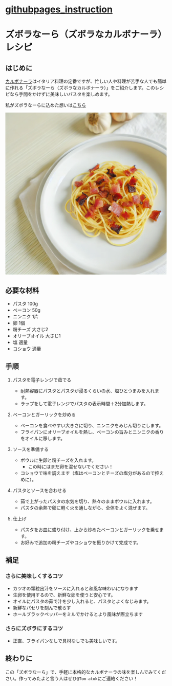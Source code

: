 # [githubpages_instruction](https://tom-atok.github.io/githubpages_instruction/)
# ズボラなーら（ズボラなカルボナーラ）レシピ

## はじめに

[カルボナーラ](https://ja.wikipedia.org/wiki/%E3%82%AB%E3%83%AB%E3%83%9C%E3%83%8A%E3%83%BC%E3%83%A9)はイタリア料理の定番ですが、忙しい人や料理が苦手な人でも簡単に作れる「ズボラなーら（ズボラなカルボナーラ）」をご紹介します。このレシピなら手間をかけずに美味しいパスタを楽しめます。

私がズボラなーらに込めた想いは[こちら](./origin.md)

![An image of zubooranara](./img/zuboranara.png)

## 必要な材料

- パスタ 100g
- ベーコン 50g
- ニンニク 1片
- 卵 1個
- 粉チーズ 大さじ2
- オリーブオイル 大さじ1
- 塩 適量
- コショウ 適量

## 手順

1. パスタを電子レンジで茹でる
    - 耐熱容器にパスタとパスタが浸るくらいの水、塩ひとつまみを入れます。
    - ラップをして電子レンジでパスタの表示時間＋2分加熱します。

1. ベーコンとガーリックを炒める
    - ベーコンを食べやすい大きさに切り、ニンニクをみじん切りにします。
    - フライパンにオリーブオイルを熱し、ベーコンの旨みとニンニクの香りをオイルに移します。

1. ソースを準備する
    - ボウルに生卵と粉チーズを入れます。
      - この時にはまだ卵を混ぜないでください！
    - コショウで味を調えます（塩はベーコンとチーズの塩分があるので控えめに）。

1. パスタとソースを合わせる
    - 茹で上がったパスタの水気を切り、熱々のままボウルに入れます。
    - パスタの余熱で卵に軽く火を通しながら、全体をよく混ぜます。

1. 仕上げ
    - パスタをお皿に盛り付け、上から炒めたベーコンとガーリックを乗せます。
    - お好みで追加の粉チーズやコショウを振りかけて完成です。

## 補足

### さらに美味しくするコツ

- カツオの顆粒出汁をソースに入れると和風な味わいになります
- 生卵を使用するので、新鮮な卵を使うと安心です。
- オイルにパスタの茹で汁を少し入れると、パスタとよくなじみます。
- 新鮮なパセリを刻んで散らす
- ホールブラックペッパーをミルでかけるとより風味が際立ちます

### さらにズボラにするコツ

- 正直、フライパンなしで具材なしでも美味しいです。

## 終わりに

この「ズボラなーら」で、手軽に本格的なカルボナーラの味を楽しんでみてください。作ってみたよと言う人はぜひ`@Tom-atok`にご連絡ください！
